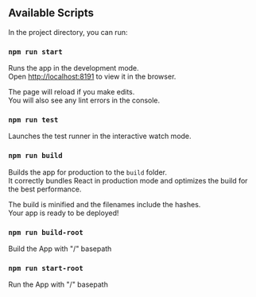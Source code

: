 ## Available Scripts

In the project directory, you can run:

### `npm run start`

Runs the app in the development mode.<br>
Open [http://localhost:8191](http://localhost:8191) to view it in the browser.

The page will reload if you make edits.<br>
You will also see any lint errors in the console.

### `npm run test`

Launches the test runner in the interactive watch mode.<br>

### `npm run build`

Builds the app for production to the `build` folder.<br>
It correctly bundles React in production mode and optimizes the build for the best performance.

The build is minified and the filenames include the hashes.<br>
Your app is ready to be deployed!

### `npm run build-root`

Build the App with "/" basepath

### `npm run start-root`

Run the App with "/" basepath
